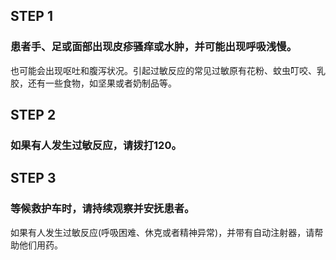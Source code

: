 ## STEP 1
### 患者手、足或面部出现皮疹骚痒或水肿，并可能出现呼吸浅慢。
也可能会出现呕吐和腹泻状况。引起过敏反应的常见过敏原有花粉、蚊虫叮咬、乳胶，还有一些食物，如坚果或者奶制品等。

## STEP 2
### 如果有人发生过敏反应，请拨打120。

## STEP 3
### 等候救护车时，请持续观察并安抚患者。
如果有人发生过敏反应(呼吸困难、休克或者精神异常)，并带有自动注射器，请帮助他们用药。